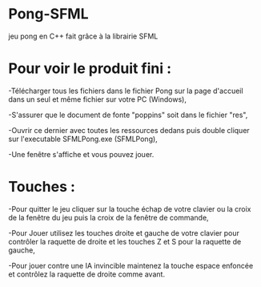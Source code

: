 # Pong-SFML
jeu pong en C++ fait grâce à la librairie SFML

# Pour voir le produit fini : 

-Télécharger tous les fichiers dans le fichier Pong sur la page d'accueil dans un seul et même fichier sur votre PC (Windows),

-S'assurer que le document de fonte "poppins" soit dans le fichier "res",

-Ouvrir ce dernier avec toutes les ressources dedans puis double cliquer sur l'executable SFMLPong.exe (SFMLPong),

-Une fenêtre s'affiche et vous pouvez jouer.


# Touches : 

-Pour quitter le jeu cliquer sur la touche échap de votre clavier ou la croix de la fenêtre du jeu puis la croix de la fenêtre de commande,

-Pour Jouer utilisez les touches droite et gauche de votre clavier pour contrôler la raquette de droite et les touches Z et S pour la raquette de gauche,

-Pour jouer contre une IA invincible maintenez la touche espace enfoncée et contrôlez la raquette de droite comme avant.
